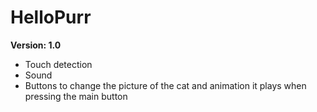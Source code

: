 # HelloPurr
**Version: 1.0**
* Touch detection
* Sound
* Buttons to change the picture of the cat and animation it plays when pressing the main button
